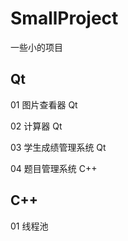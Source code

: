 # SmallProject
一些小的项目

## Qt

01 图片查看器 Qt

02 计算器 Qt

03 学生成绩管理系统 Qt

04 题目管理系统 C++



## C++

01 线程池

